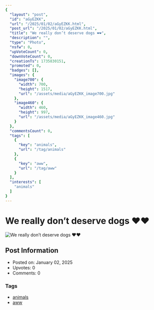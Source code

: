 ```yaml
---
{
  "layout": "post",
  "id": "aGyEZKK",
  "url": "/2025/01/02/aGyEZKK.html",
  "post_url": "/2025/01/02/aGyEZKK.html",
  "title": "We really don’t deserve dogs ❤️❤️",
  "description": "",
  "type": "Photo",
  "nsfw": 0,
  "upVoteCount": 0,
  "downVoteCount": 0,
  "creationTs": 1735830151,
  "promoted": 0,
  "badges": [],
  "images": {
    "image700": {
      "width": 700,
      "height": 1517,
      "url": "/assets/media/aGyEZKK_image700.jpg"
    },
    "image460": {
      "width": 460,
      "height": 997,
      "url": "/assets/media/aGyEZKK_image460.jpg"
    }
  },
  "commentsCount": 0,
  "tags": [
    {
      "key": "animals",
      "url": "/tag/animals"
    },
    {
      "key": "aww",
      "url": "/tag/aww"
    }
  ],
  "interests": [
    "animals"
  ]
}
---
```


# We really don’t deserve dogs ❤️❤️

![We really don’t deserve dogs ❤️❤️](/assets/media/aGyEZKK_image700.jpg)

## Post Information

- Posted on: January 02, 2025
- Upvotes: 0
- Comments: 0

### Tags

- [animals](/tag/animals)
- [aww](/tag/aww)
